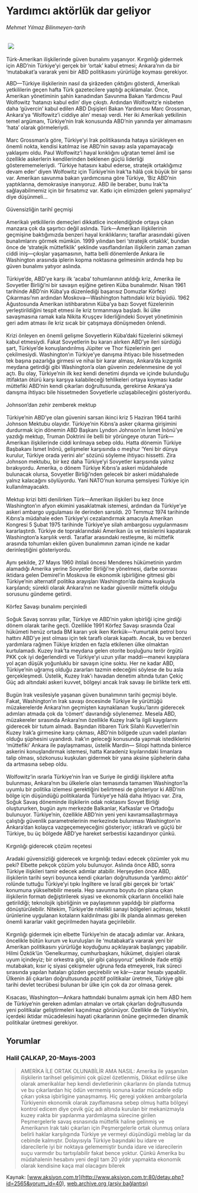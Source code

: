 # Yardımcı aktörlük dar geliyor

*Mehmet Yılmaz Bilinmeyen-tarih*

<div>
 <font>
  <img border="0" height="1" src="/web/20031115201437im_/http://www.aksiyon.com.tr/images/blank.gif"/>
 </font>
 <font class="content">
  <p>
   <img border="0" hspace="5" src="http://web.archive.org/web/20031115201437im_/http://www.aksiyon.com.tr/resim/440/40.jpg" vspace="5"/>
  </p>
 </font>
 <font class="content">
  Türk-Amerikan ilişkilerinde güven bunalımı yaşanıyor. Kırgınlığı gidermek için ABD’nin Türkiye’yi gerçek bir ‘ortak’ kabul etmesi; Ankara’nın da bir ‘mutabakat’a vararak yeni bir ABD politikasını yürürlüğe koyması gerekiyor.
 </font>
 <p>
  <font class="content">
   ABD—Türkiye ilişkilerinin nasıl da şirâzeden çıktığını gösterdi, Amerikalı yetkililerin geçen hafta Türk gazetecilere yaptığı açıklamalar. Önce, Amerikan yönetiminin şahin kanadından Savunma Bakan Yardımcısı Paul Wolfowitz ‘hatanızı kabul edin’ diye çıkıştı. Ardından Wolfowitz’e nisbeten daha ‘güvercin’ kabul edilen ABD Dışişleri Bakan Yardımcısı Marc Grossman, Ankara’ya ‘Wolfowitz’i ciddiye alın’ mesajı verdi. Her iki Amerikalı yetkilinin temel argümanı, Türkiye’nin Irak konusunda ABD’nin yanında yer almamasını ‘hata’ olarak görmeleriydi.
   <br/>
   <br/>
   Marc Grossman’a göre, Türkiye’yi Irak politikasında hataya sürükleyen en önemli nokta, kendisi katılmaz ise ABD’nin savaşı asla yapamayacağı yaklaşımı oldu. Paul Wolfowitz’i hayal kırıklığını uğratan temel âmil ise özellikle askerlerin kendilerinden beklenen güçlü liderliği gösterememeleriydi. ‘Türkiye hatasını kabul ederse, stratejik ortaklığımız devam eder’ diyen Wolfowitz için Türkiye’nin Irak’ta hâlâ çok büyük bir şansı var. Amerikan savunma bakan yardımcısına göre Türkiye, ‘Biz ABD’nin yaptıklarına, demokrasiye inanıyoruz. ABD ile beraber, bunu Irak’ta sağlayabilmemiz için bir fırsatımız var. Katkı için elimizden geleni yapmalıyız’ diye düşünmeli...
   <br/>
   <br/>
   Güvensizliğin tarihî geçmişi
   <br/>
   <br/>
   Amerikalı yetkililerin demeçleri dikkatlice incelendiğinde ortaya çıkan manzara çok da şaşırtıcı değil aslında. Türk—Amerikan ilişkilerinin geçmişine baktığımızda benzeri hayal kırıklıklarını; taraflar arasındaki güven bunalımlarını görmek mümkün. 1999 yılından beri ‘stratejik ortaklık’, bundan önce de ‘stratejik müttefiklik’ şeklinde vasıflandırılan ilişkilerin zaman zaman ciddi iniş—çıkışlar yaşamasının, hatta belli dönemlerde Ankara ile Washington arasında iplerin kopma noktasına gelmesinin ardında hep bu güven bunalımı yatıyor aslında.
   <br/>
   <br/>
   Türkiye’de, ABD’ye karşı ilk ‘acaba’ tohumlarının atıldığı kriz, Amerika ile Sovyetler Birliği’ni bir savaşın eşiğine getiren Küba bunalımıdır. Nisan 1961 tarihinde ABD’nin Küba’ya düzenlediği başarısız Domuzlar Körfezi Çıkarması’nın ardından Moskova—Washington hattındaki kriz büyüdü. 1962 Ağustosunda Amerikan istihbaratının Küba’ya bazı Sovyet füzelerinin yerleştirildiğini tespit etmesi ile kriz tırmanmaya başladı. İki ülke savaşmasına ramak kala Nikita Kruşçev liderliğindeki Sovyet yönetiminin geri adım atması ile kriz sıcak bir çatışmaya dönüşmeden önlendi.
   <br/>
   <br/>
   Krizi önleyen en önemli gelişme Sovyetlerin Küba’daki füzelerini sökmeyi kabul etmesiydi. Fakat Sovyetlerin bu kararı alırken ABD’ye ileri sürdüğü şart, Türkiye’de konuşlandırılmış Jüpiter ve Thor füzelerinin geri çekilmesiydi. Washington’ın Türkiye’ye danışma ihtiyacı bile hissetmeden tek başına pazarlığa girmesi ve nihai bir karar alması, Ankara’da kızgınlık meydana getirdiği gibi Washington’a olan güvenin zedelenmesine de yol açtı. Bu olay, Türkiye’nin ilk kez kendi denetimi dışında ve içinde bulunduğu ittifaktan ötürü karşı karşıya kalabileceği tehlikeleri ortaya koyması kadar müttefiki ABD’nin kendi çıkarları doğrultusunda, gerekirse Ankara’ya danışma ihtiyacı bile hissetmeden Sovyetlerle uzlaşabileceğini gösteriyordu.
   <br/>
   <br/>
   Johnson’dan zehir zemberek mektup
   <br/>
   <br/>
   Türkiye’nin ABD’ye olan güvenini sarsan ikinci kriz 5 Haziran 1964 tarihli Johnson Mektubu olayıdır. Türkiye’nin Kıbrıs’a asker çıkarma girişimini durdurmak için dönemin ABD Başkanı Lyndon Johnson’ın İsmet İnönü’ye yazdığı mektup, Truman Doktrini ile belli bir yörüngeye oturan Türk—Amerikan ilişkilerinde ciddi kırılmaya sebep oldu. Hatta dönemin Türkiye Başbakanı İsmet İnönü, gelişmeler karşısında o meşhur ‘Yeni bir dünya kurulur, Türkiye orada yerini alır’ sözünü söyleme ihtiyacı hissetti. Zira Johnson mektubu, bir kez daha Türkiye’yi Sovyetler karşısında yalnız bırakıyordu. Amerika, o dönem Türkiye Kıbrıs’a askeri müdahalede bulunacak olursa, Sovyetler Birliği’nden gelecek bir askeri müdahalede yalnız kalacağını söylüyordu. Yani NATO’nun koruma şemsiyesi Türkiye için kullanılmayacaktı.
   <br/>
   <br/>
   Mektup krizi bitti denilirken Türk—Amerikan ilişkileri bu kez önce Washington’ın afyon ekimini yasaklatmak istemesi, ardından da Türkiye’ye askeri ambargo uygulaması ile derinden sarsıldı. 20 Temmuz 1974 tarihinde Kıbrıs’a müdahale eden Türkiye’yi cezalandırmak amacıyla Amerikan Kongresi 5 Şubat 1975 tarihinde Türkiye’ye silah ambargosu uygulanmasını kararlaştırdı. Türkiye de topraklarındaki Amerikan üs ve tesislerini kapatarak Washington’a karşılık verdi. Taraflar arasındaki restleşme, iki müttefik arasında tohumları ekilen güven bunalımının zaman içinde ne kadar derinleştiğini gösteriyordu.
   <br/>
   <br/>
   Aynı şekilde, 27 Mayıs 1960 ihtilali öncesi Menderes hükümetinin yardım alamadığı Amerika yerine Sovyetler Birliği’ne yönelmesi, darbe sonrası iktidara gelen Demirel’in Moskova ile ekonomik işbirliğine gitmesi gibi Türkiye’nin alternatif politika arayışları Washington’da daima kuşkuyla karşılandı; sürekli olarak Ankara’nın ne kadar güvenilir müttefik olduğu sorusunu gündeme getirdi.
   <br/>
   <br/>
   Körfez Savaşı bunalımı perçinledi
   <br/>
   <br/>
   Soğuk Savaş sonrası yıllar, Türkiye ve ABD’nin yakın işbirliği içine girdiği dönem olarak tarihe geçti. Özellikle 1991 Körfez Savaşı sırasında Özal hükümeti henüz ortada BM kararı yok iken Kerkük—Yumurtalık petrol boru hattını ABD’ye jest olması için tek taraflı olarak kapattı. Ancak, bu ve benzeri yardımlara rağmen Tükiye krizden en fazla etkilenen ülke olmaktan kurtulamadı. Kuzey Irak’ta meydana gelen otorite boşluğunu terör örgütü PKK çok iyi değerlendirdi ve Türkiye’yi uzun yıllar maddi—manevi kayıplara yol açan düşük yoğunluklu bir savaşın içine soktu. Her ne kadar ABD, Türkiye’nin uğramış olduğu zararları tazmin edeceğini söylese de bu asla gerçekleşmedi. Üstelik, Kuzey Irak’ı havadan denetim altında tutan Çekiç Güç adı altındaki askeri kuvvet, bölgeyi ancak Irak savaşı ile birlikte terk etti.
   <br/>
   <br/>
   Bugün Irak vesilesiyle yaşanan güven bunalımının tarihi geçmişi böyle. Fakat, Washington’ın Irak savaşı öncesinde Türkiye ile yürüttüğü müzakerelerde Ankara’nın geçmişten kaynaklanan ‘kuşku’larını giderecek adımları atmada çok da ‘cömert’ davrandığı söylenemez. Mesela ABD, müzakereler sırasında Ankara’nın özellikle Kuzey Irak’la ilgili kaygılarını giderecek bir tutum almadı. Başından itibaren Türk Silahlı Kuvvetleri’nin Kuzey Irak’a girmesine karşı çıkması, ABD’nin bölgede uzun vadeli planları olduğu şüphesini uyandırdı. Irak’ın geleceği konusunda yapmak istediklerini ‘müttefiki’ Ankara ile paylaşmaması, üstelik Mardin— Silopi hattında binlerce askerini konuşlandırmak istemesi, hatta Karadeniz kıyılarındaki limanlara talip olması, sözkonusu kuşkuları gidermek bir yana aksine şüphelerin daha da artmasına sebep oldu.
   <br/>
   <br/>
   Wolfowitz’in ısrarla Türkiye’nin İran ve Suriye ile girdiği ilişkilere atıfta bulunması, Ankara’nın bu ülkelerle olan temasında tamamen Washington’la uyumlu bir politika izlemesi gerektiğini belirtmesi de gösteriyor ki ABD’nin bölge için düşündüğü politikalarda Türkiye’ye hâlâ daha ihtiyacı var. Zira, Soğuk Savaş döneminde ilişkilerin odak noktasını Sovyet Birliği oluştururken, bugün aynı merkezde Balkanlar, Kafkaslar ve Ortadoğu bulunuyor. Türkiye’nin, özellikle ABD’nin yeni yeni kavramsallaştırmaya çalıştığı güvenlik parametrelerinin merkezinde bulunması Washington’ın Ankara’dan kolayca vazgeçemeyeceğini gösteriyor; istikrarlı ve güçlü bir Türkiye, bu üç bölgede ABD’ye hareket serbestisi kazandırıyor çünkü.
   <br/>
   <br/>
   Kırgınlığı giderecek çözüm reçetesi
   <br/>
   <br/>
   Aradaki güvensizliği giderecek ve kırgınlığı tedavi edecek çözümler yok mu peki? Elbette pekçok çözüm yolu bulunuyor. Aslında önce ABD, sonra Türkiye ilişkileri tamir edecek adımlar atabilir. Herşeyden önce ABD, ilişkilerin tarihi seyri boyunca kendi çıkarları doğrultusunda ‘yardımcı aktör’ rolünde tuttuğu Türkiye’yi tıpkı İngiltere ve İsrail gibi gerçek bir ‘ortak’ konumuna yükseltebilir mesela. Hep savunma boyutu ön plana çıkan ilişkilerin formatı değiştirilerek siyasi ve ekonomik çıkarların öncelikli hale getirildiği; teknolojik işbirliğinin ve paylaşımının yapıldığı bir platforma dönüştürülebilir. Nitekim, Türkiye’de nitelikli sanayi bölgeleri açılması, tekstil ürünlerine uygulanan kotaların kaldırılması gibi ilk planda alınması gereken önemli kararlar vakit geçirilmeden hayata geçirilebilir.
   <br/>
   <br/>
   Kırgınlığı gidermek için elbette Türkiye’nin de atacağı adımlar var. Ankara, öncelikle bütün kurum ve kuruluşları ile ‘mutabakat’a vararak yeni bir Amerikan politikasını yürürlüğe koyduğunu açıklayarak başlangıç yapabilir. Hilmi Özkök’ün ‘Genelkurmay, cumhurbaşkanı, hükümet, dışişleri olarak uyum içindeyiz; bir orkestra gibi, şiir gibi çalışıyoruz’ şeklinde ifade ettiği mutabakatı, kısır iç siyasi çekişmeler uğruna feda etmeyerek, Irak süreci sırasında yapılan hataları gözden geçirebilir ve kâr—zarar hesabı yapabilir. Ülkenin âli çıkarları doğrultusunda pozitif politikalar üretmek, Türkiye gibi tarihi devlet tecrübesi bulunan bir ülke için çok da zor olmasa gerek.
   <br/>
   <br/>
   Kısacası, Washington—Ankara hattındaki bunalımı aşmak için hem ABD hem de Türkiye’nin gereken adımları atmaları ve ortak çıkarları doğrultusunda yeni politikalar geliştirmeleri kaçınılmaz görünüyor. Özellikle de Türkiye’nin, içerdeki iktidar mücadelesini hayati çıkarlarının önüne geçirmeden dinamik politikalar üretmesi gerekiyor.
   <br/>
  </font>
 </p>
</div>


## Yorumlar

### Halil ÇALKAP, 20-Mayıs-2003
> AMERİKA İLE ORTAK OLUNABİLİR AMA NASIL: 
> Amerika ile yaşanılan ilişkilerin tarihsel gelişimini çok güzel özetlenmiş, Dikkat edilirse ülke olarak amerikalılar hep kendi devletlerinin çıkarlarını ön planda tutmuş ve bu çıkarlardan hiç ödün vermemiş sonuna kadar mücadele edip çıkarı yoksa işbirligine yanaşmamış. Hiç geregi yokken ambargolarla Türkiyenin ekonomik olarak zayıflamasına sebep olmuş hatta bölgeyi kontrol edicem diye çevik güç adı altında kurulan bir mekanizmayla kuzey ırakta bir yapılanma yardımlaşma sürecine girilen Peşmergelerle savaş esnasında müttefik haline gelinmiş ve Amerikanın Irak taki çıkarları için Peşmergelerle ortak olunmuş onlara belirli haklar karşılıgında Türkiye ye vermeyi düşündügü meblag lar da cebinde kalmıştır. Dolayısıyla Türkiye başındaki bu idare ve idarecilerle iyi bir  noktaya gelememiştir bunda idare ve idarecilerin suçu varmıdır bu tartışılabilir fakat bence yoktur. Çünkü Amerika bu müdahalenin hesabını yeni degil tam 20 yıldır yapmakta ekonomik olarak kendisine kaça mal olacagını bilerek

Kaynak: [www.aksiyon.com.tr](http://www.aksiyon.com.tr:80/detay.php?id=2565&yorum_id=40), [web.archive.org (arşiv bağlantısı)](http://web.archive.org/web/20031115201437/http://www.aksiyon.com.tr:80/detay.php?id=2565&yorum_id=40)
